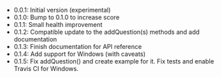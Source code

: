 - 0.0.1: Initial version (experimental)
- 0.1.0: Bump to 0.1.0 to increase score
- 0.1.1: Small health improvement
- 0.1.2: Compatible update to the addQuestion(s) methods and add documentation
- 0.1.3: Finish documentation for API reference
- 0.1.4: Add support for Windows (with caveats)
- 0.1.5: Fix addQuestion() and create example for it. Fix tests and enable Travis CI for Windows.
